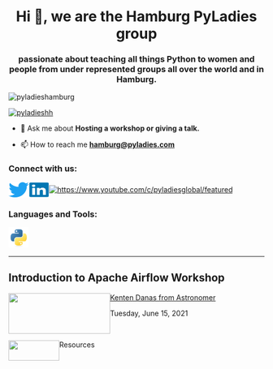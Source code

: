 <h1 align="center">Hi 👋, we are the Hamburg PyLadies group</h1>
<h3 align="center">passionate about teaching all things Python to women and people from under represented groups all over the world and in Hamburg.</h3>

<p align="left"> <img src="https://komarev.com/ghpvc/?username=pyladieshamburg&label=Profile%20views&color=0e75b6&style=flat" alt="pyladieshamburg" /> </p>


<p align="left"> <a href="https://twitter.com/pyladieshh" target="blank"><img src="https://img.shields.io/twitter/follow/pyladieshh?logo=twitter&style=for-the-badge" alt="pyladieshh" /></a> </p>

- 💬 Ask me about **Hosting a workshop or giving a talk.**

- 📫 How to reach me **hamburg@pyladies.com**

<h3 align="left">Connect with us:</h3>
<p align="left">
<a href="https://twitter.com/pyladieshh" target="blank"><img align="center" src="https://github.com/devicons/devicon/raw/master/icons/twitter/twitter-original.svg" alt="pyladieshh" height="30" width="40" /></a><a href="https://linkedin.com/in/https://www.linkedin.com/groups/13887767/" target="blank"><img align="center" src="https://github.com/devicons/devicon/raw/master/icons/linkedin/linkedin-original.svg" alt="https://www.linkedin.com/groups/13887767/" height="30" width="40" /></a><a href="https://www.youtube.com/c/https://www.youtube.com/c/pyladiesglobal/featured" target="blank"><img align="center" src="https://upload.wikimedia.org/wikipedia/commons/thumb/e/e1/Logo_of_YouTube_%282015-2017%29.svg/1004px-Logo_of_YouTube_%282015-2017%29.svg.png" alt="https://www.youtube.com/c/pyladiesglobal/featured" height="30" width="40" /></a>
</p>

<h3 align="left">Languages and Tools:</h3>
<p align="left"> <a href="https://www.python.org" target="_blank"> <img src="https://github.com/devicons/devicon/blob/master/icons/python/python-original.svg" alt="python" width="40" height="40"/> </a> </p>

<hr>
<h2> Introduction to Apache Airflow Workshop </h2>
<img align="left" src="https://upload.wikimedia.org/wikipedia/commons/thumb/d/de/AirflowLogo.png/800px-AirflowLogo.png" width="200" height="80"/> 

<p><a href="https://www.linkedin.com/in/kentendanas/">Kenten Danas from Astronomer</a></p>
<p>Tuesday, June 15, 2021</p>

</br>
<p><a href="https://www.meetup.com/PyLadies-Hamburg/events/278395525/"><img align="left" src="https://upload.wikimedia.org/wikipedia/commons/2/2a/Meetup_long.png" width="100" height="40"/></a>
</p>

 
 
 
 
<p align="left">Resources</p> 
 



